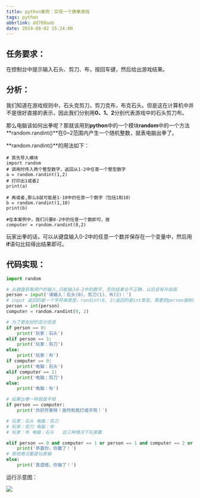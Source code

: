 ```yaml
---
title: python案例：实现一个猜拳游戏
tags: python
abbrlink: dd709aab
date: 2019-08-02 15:24:00
---
```



## 任务要求：

在控制台中提示输入石头、剪刀、布，按回车键，然后给出游戏结果。

## 分析：

我们知道在游戏规则中，石头克剪刀，剪刀克布，布克石头。但是这在计算机中并不是很好直接的表示，因此我们分别用**0、1、2**分别代表游戏中的石头剪刀布。

那么电脑该如何出拳呢？那就该用到**python**中的一个模块**random**中的一个方法**random.randint()**在0~2范围内产生一个随机整数，就表电脑出拳了。

**random.randint()**的用法如下：

```
# 首先导入模块
import random
# 调用时传入两个整型数字，返回从1-2中任意一个整型数字
a = random.randint(1,2)
# 打印出1或者2
print(a)

# 再或者,那么b就可能是1-10中的任意一个数字（包括1和10）
b = random.randint(1,10)
print(b)

#在本案例中，我们只要0-2中的任意一个数即可，故
computer = random.randint(0,2)
```


玩家出拳的话，可以从键盘输入0-2中的任意一个数并保存在一个变量中，然后用**if**语句比较得出结果即可。

## 代码实现：

```python
import random

# 从键盘获取用户的输入,只能输入0-2中的数字，否则结果会不正确，以后会有升级版
person = input('请输入：石头(0)、剪刀(1)、布(2)：')
# input 返回的是一个字符串类型，randint(0, 2)返回的是int类型，需要把person强制转换成int类型，类型一致才可以比较
person = int(person)
computer = random.randint(0, 2)

# 为了更友好的显示信息
if person == 0:
    print('玩家：石头')
elif person == 1:
    print('玩家：剪刀')
else:
    print('玩家：布')
if computer == 0:
    print('电脑：石头')
elif computer == 1:
    print('电脑：剪刀')
else:
    print('电脑：布')

# 如果出拳一样就是平局
if person == computer:
    print('你好厉害呀！居然和我打成平局！')

# 玩家：石头 电脑：剪刀
# 玩家：剪刀 电脑：布
# 玩家：布 电脑：石头   这三种情况下玩家赢

elif person == 0 and computer == 1 or person == 1 and computer == 2 or person == 2 and computer == 0:
    print('恭喜你，你赢了！')
# 其他情况都是玩家输
else:
    print('真遗憾，你输了！')
```

运行示意图：

![](https://cdn.jsdelivr.net/gh/q314872695/images/20200420162839.png)
